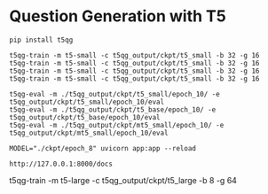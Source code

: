 # Question Generation with T5

```shell
pip install t5qg
```

```shell
t5qg-train -m t5-small -c t5qg_output/ckpt/t5_small -b 32 -g 16 
t5qg-train -m t5-small -c t5qg_output/ckpt/t5_small -b 32 -g 16 
t5qg-train -m t5-small -c t5qg_output/ckpt/t5_small -b 32 -g 16 
t5qg-train -m t5-small -c t5qg_output/ckpt/t5_small -b 32 -g 16 
```
 
```shell
t5qg-eval -m ./t5qg_output/ckpt/t5_small/epoch_10/ -e t5qg_output/ckpt/t5_small/epoch_10/eval
t5qg-eval -m ./t5qg_output/ckpt/t5_base/epoch_10/ -e t5qg_output/ckpt/t5_base/epoch_10/eval
t5qg-eval -m ./t5qg_output/ckpt/mt5_small/epoch_10/ -e t5qg_output/ckpt/mt5_small/epoch_10/eval  
```


```shell
MODEL="./ckpt/epoch_8" uvicorn app:app --reload
```

`http://127.0.0.1:8000/docs`

t5qg-train -m t5-large -c t5qg_output/ckpt/t5_large -b 8 -g 64